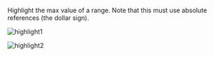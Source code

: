 Highlight the max value of a range. Note that this must use absolute references (the dollar sign).

![highlight1](https://github.com/scotthmccoy/scotthmccoy.github.io/assets/96747521/1cdf2423-c1c5-4af9-9d68-6112c7e57d4a)

![highlight2](https://github.com/scotthmccoy/scotthmccoy.github.io/assets/96747521/ef5bafb5-12f3-4968-949c-eb649330043b)
